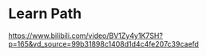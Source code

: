 # Learn Path
https://www.bilibili.com/video/BV1Zy4y1K7SH?p=165&vd_source=99b31898c1408d1d4c4fe207c39caefd